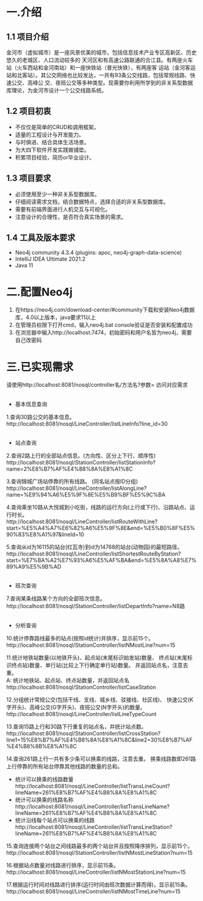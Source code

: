 <h1>一.介绍</h1>
<h2>1.1 项目介绍</h2>
金河市（虚拟城市）是⼀座风景优美的城市，包括信息技术产业专区⾼新区、历史悠久的老城区、⼈口流动较多的
天河区和有高速公路联通的合江县。有两座火车站（火车西站和金河南站）和⼀座快铁站（普光快铁），有两座客
运站（金河客运站和北客站）。其公交网络也⽐较发达，⼀共有93条公交线路，包括常规线路、快速公交、高峰公
交、夜班公交等多种类型。现需要你利用所学到的非关系型数据库理论，为金河市设计一个公交线路系统。
<h2>1.2 项目初衷</h2>
<ul>
    <li>不仅仅是简单的CRUD和调用框架。</li>
    <li>适量的工程设计与开发能力。</li>
    <li>与时俱进、结合具体生活场景。</li>
    <li>为大四下软件开发实践做铺垫。</li>
    <li>积累项目经验，简历or毕业设计。</li>
</ul>

<h2>1.3 项目要求</h2>
<ul>
    <li>必须使用至少一种非关系型数据库。</li>
    <li>仔细阅读需求文档，结合数据特点，选择合适的非关系型数据库。</li>
    <li>需要有前端界面进行人机交互与可视化。</li>
    <li>注意设计的合理性，是否符合真实场景的需求。</li>
</ul>

<h2>1.4 工具及版本要求</h2>
<ul>
    <li>Neo4j community 4.3.4 (plugins: apoc, neo4j-graph-data-science)</li>
    <li>IntelliJ IDEA Ultimate 2021.2</li>
    <li>Java 11</li>
</ul>

<h1>二.配置Neo4j</h1>
<ol>
    <li>在https://neo4j.com/download-center/#community下载和安装Neo4j数据库，4.0以上版本，java要求11以上</li>
    <li>在管理员权限下打开cmd，输入neo4j.bat console验证是否安装和配置成功</li>
    <li>在浏览器中输入http://localhost:7474，初始密码和用户名皆为neo4j，需要自己改密码</li>
</ol>

<h1>三.已实现需求</h1>
请使用http://localhost:8081/nosql/controller名/方法名?参数= 访问对应需求<br><br>
<ul>
    <li>基本信息查询</li>
</ul>
1.查询30路公交的基本信息。<br>
http://localhost:8081/nosql/LineController/listLineInfo?line_id=30<br><br>

<ul>
    <li>站点查询</li>
</ul>
2.查询2路上行的全部站点信息。(方向性、区分上下行、顺序性)<br>
http://localhost:8081/nosql/StationController/listStationInfo?name=2%E8%B7%AF%E4%B8%8A%E8%A1%8C<br>

3.查询锦城广场站停靠的所有线路。 (同名站点按ID分组)<br>
http://localhost:8081/nosql/LineController/listAlongLine?name=%E9%94%A6%E5%9F%8E%E5%B9%BF%E5%9C%BA<br>

4.查询乘坐10路从大悦城到小吃街，线路的运行方向(上行或下行)、沿路站点、运行时长。<br>
http://localhost:8081/nosql/LineController/listRouteWithLine?start=%E5%A4%A7%E6%82%A6%E5%9F%8E&end=%E5%B0%8F%E5%90%83%E8%A1%97&lineId=10<br>

5.查询从id为16115的站台(红瓦寺)到id为14768的站台(动物园)的最短路径。 <br>
http://localhost:8081/nosql/LineController/listShortestRouteByStation?start=%E7%BA%A2%E7%93%A6%E5%AF%BA&end=%E5%8A%A8%E7%89%A9%E5%9B%AD<br><br>


<ul>
    <li>班次查询</li>
</ul>
7.查询某条线路某个方向的全部班次信息。<br>
http://localhost:8081/nosql/StationController/listDepartInfo?name=N8路<br><br>

<ul>
    <li>分析查询</li>
</ul>

10.统计停靠路线最多的站点(按照id统计)并排序，显示前15个。 <br>
http://localhost:8081/nosql/StationController/listNMostLine?num=15<br>

11.统计地铁站数量(以地铁开头)、起点站(末尾标识始发站)数量、 终点站(末尾标识终点站)数量、单行站(比较上下行确定单行站)数量。 并返回站点名，注意去重。 <br>
A: 统计地铁站、起点站、终点站数量，并返回站点名 <br>
http://localhost:8081/nosql/StationController/listCaseStation<br>

12.分组统计常规公交(包括干线、支线、城乡线、驳接线、社区线)、 快速公交(K字开头)、高峰公交(G字开头)、夜班公交(N字开头)的数量。<br>
http://localhost:8081/nosql/LineController/listLineTypeCount<br>

13.查询15路上行和30路下行重复的站点名，并统计站点数。<br>
http://localhost:8081/nosql/StationController/listCrossStation?line1=15%E8%B7%AF%E4%B8%8A%E8%A1%8C&line2=30%E8%B7%AF%E4%B8%8B%E8%A1%8C<br>

14.查询261路上行一共有多少条可以换乘的线路，注意去重。 换乘线路数即261路上行停靠的所有站台停靠其他线路的数量的总和。<br>
<ul>
    <li>统计可以换乘的线路数量</li>
    http://localhost:8081/nosql/LineController/listTransLineCount?lineName=261%E8%B7%AF%E4%B8%8A%E8%A1%8C
    <li>统计可以换乘的线路名称</li>
    http://localhost:8081/nosql/LineController/listTransLineName?lineName=261%E8%B7%AF%E4%B8%8A%E8%A1%8C
    <li>统计沿线每个站点可以换乘的线路</li>
    http://localhost:8081/nosql/LineController/listTransLineStation?lineName=261%E8%B7%AF%E4%B8%8A%E8%A1%8C
</ul>

15.查询连接两个站台之间线路最多的两个站台并且按照降序排列，显示前15个。<br>
http://localhost:8081/nosql/StationController/listNMostLineStation?num=15<br>

16.根据站点数量对线路进行排序，显示前15条。<br>
http://localhost:8081/nosql/LineController/listNMostStationLine?num=15<br>

17.根据运行时间对线路进行排序(运行时间由班次数据计算而得)，显示前15条。<br>
http://localhost:8081/nosql/LineController/listNMostTimeLine?num=15<br>





